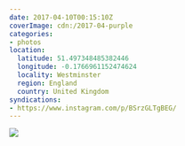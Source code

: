```yaml
---
date: 2017-04-10T00:15:10Z
coverImage: cdn:/2017-04-purple
categories:
- photos
location:
  latitude: 51.497348485382446
  longitude: -0.1766961152474624
  locality: Westminster
  region: England
  country: United Kingdom
syndications:
- https://www.instagram.com/p/BSrzGLTgBEG/
---
```


![](cdn:/2017-04-purple?class=fw)
